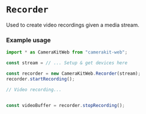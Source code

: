 # `Recorder`

Used to create video recordings given a media stream.

### Example usage

```js
import * as CameraKitWeb from "camerakit-web";

const stream = // ... Setup & get devices here

const recorder = new CameraKitWeb.Recorder(stream);
recorder.startRecording();

// Video recording...


const videoBuffer = recorder.stopRecording();
```
